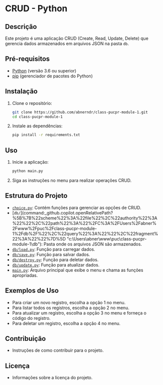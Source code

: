 # CRUD - Python

## Descrição

Este projeto é uma aplicação CRUD (Create, Read, Update, Delete) que gerencia dados armazenados em arquivos JSON na pasta `db`.

## Pré-requisitos

- [Python](https://www.python.org/) (versão 3.6 ou superior)
- [pip](https://pip.pypa.io/en/stable/installation/) (gerenciador de pacotes do Python)

## Instalação

1. Clone o repositório:

   ```sh
   git clone https://github.com/abnerndr/class-pucpr-module-1.git
   cd class-pucpr-module-1
   ```

2. Instale as dependências:
   ```sh
   pip install -r requirements.txt
   ```

## Uso

1. Inicie a aplicação:

   ```sh
   python main.py
   ```

2. Siga as instruções no menu para realizar operações CRUD.

## Estrutura do Projeto

- [`choice.py`](command:_github.copilot.openRelativePath?%5B%7B%22scheme%22%3A%22file%22%2C%22authority%22%3A%22%22%2C%22path%22%3A%22%2FC%3A%2FUsers%2Fabner%2Fwww%2Fpuc%2Fclass-pucpr-module-1%2Fchoice.py%22%2C%22query%22%3A%22%22%2C%22fragment%22%3A%22%22%7D%5D "c:\\Users\abner\www\puc\class-pucpr-module-1\choice.py"): Contém funções para gerenciar as opções de CRUD.
- [`db/`](command:\_github.copilot.openRelativePath?%5B%7B%22scheme%22%3A%22file%22%2C%22authority%22%3A%22%22%2C%22path%22%3A%22%2FC%3A%2FUsers%2Fabner%2Fwww%2Fpuc%2Fclass-pucpr-module-1%2Fdb%2F%22%2C%22query%22%3A%22%22%2C%22fragment%22%3A%22%22%7D%5D "c:\Users\abner\www\puc\class-pucpr-module-1\db\"): Pasta onde os arquivos JSON são armazenados.
- [`db/load.py`](command:_github.copilot.openRelativePath?%5B%7B%22scheme%22%3A%22file%22%2C%22authority%22%3A%22%22%2C%22path%22%3A%22%2FC%3A%2FUsers%2Fabner%2Fwww%2Fpuc%2Fclass-pucpr-module-1%2Fdb%2Fload.py%22%2C%22query%22%3A%22%22%2C%22fragment%22%3A%22%22%7D%5D "c:\\Users\abner\www\puc\class-pucpr-module-1\db\load.py"): Função para carregar dados.
- [`db/save.py`](command:_github.copilot.openRelativePath?%5B%7B%22scheme%22%3A%22file%22%2C%22authority%22%3A%22%22%2C%22path%22%3A%22%2FC%3A%2FUsers%2Fabner%2Fwww%2Fpuc%2Fclass-pucpr-module-1%2Fdb%2Fsave.py%22%2C%22query%22%3A%22%22%2C%22fragment%22%3A%22%22%7D%5D "c:\\Users\abner\www\puc\class-pucpr-module-1\db\save.py"): Função para salvar dados.
- [`db/destroy.py`](command:_github.copilot.openRelativePath?%5B%7B%22scheme%22%3A%22file%22%2C%22authority%22%3A%22%22%2C%22path%22%3A%22%2FC%3A%2FUsers%2Fabner%2Fwww%2Fpuc%2Fclass-pucpr-module-1%2Fdb%2Fdestroy.py%22%2C%22query%22%3A%22%22%2C%22fragment%22%3A%22%22%7D%5D "c:\\Users\abner\www\puc\class-pucpr-module-1\db\destroy.py"): Função para deletar dados.
- [`db/update.py`](command:_github.copilot.openRelativePath?%5B%7B%22scheme%22%3A%22file%22%2C%22authority%22%3A%22%22%2C%22path%22%3A%22%2FC%3A%2FUsers%2Fabner%2Fwww%2Fpuc%2Fclass-pucpr-module-1%2Fdb%2Fupdate.py%22%2C%22query%22%3A%22%22%2C%22fragment%22%3A%22%22%7D%5D "c:\\Users\abner\www\puc\class-pucpr-module-1\db\update.py"): Função para atualizar dados.
- [`main.py`](command:_github.copilot.openRelativePath?%5B%7B%22scheme%22%3A%22file%22%2C%22authority%22%3A%22%22%2C%22path%22%3A%22%2FC%3A%2FUsers%2Fabner%2Fwww%2Fpuc%2Fclass-pucpr-module-1%2Fmain.py%22%2C%22query%22%3A%22%22%2C%22fragment%22%3A%22%22%7D%5D "c:\\Users\abner\www\puc\class-pucpr-module-1\main.py"): Arquivo principal que exibe o menu e chama as funções apropriadas.

## Exemplos de Uso

- Para criar um novo registro, escolha a opção 1 no menu.
- Para listar todos os registros, escolha a opção 2 no menu.
- Para atualizar um registro, escolha a opção 3 no menu e forneça o código do registro.
- Para deletar um registro, escolha a opção 4 no menu.

## Contribuição

- Instruções de como contribuir para o projeto.

## Licença

- Informações sobre a licença do projeto.
